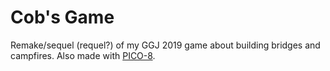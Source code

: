 # Cob's Game

Remake/sequel (requel?) of my GGJ 2019 game about building bridges and campfires.
Also made with [PICO-8](https://www.lexaloffle.com/pico-8.php).
